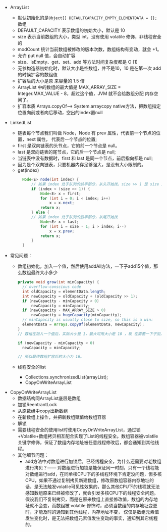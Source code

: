 * ArrayList

  * 默认初始化的是`Object[] DEFAULTCAPACITY_EMPTY_ELEMENTDATA = {};` 数组
  * DEFAULT\_CAPACITY 表示数组的初始大小，默认是 10
  * size 表示当前数组的大小，类型 int，没有使用 volatile 修饰，非线程安全的
  * modCount 统计当前数组被修改的版本次数，数组结构有变动，就会 +1。
  * 允许 put null 值，会自动扩容
  * size、isEmpty、get、set、add 等方法时间复杂度都是 O \(1\)
  * 无参构造器初始化时，默认大小是空数组，并不是10，10 是在第一次 add 的时候扩容的数组值
  * 扩容后的大小是原 来容量的 1.5 倍
  * ArrayList 中的数组的最大值是 MAX\_ARRAY\_SIZE = Integer.MAX\_VALUE - 8，超过这个值，JVM 就不会给数组分配 内存空间了。
  * 扩容本质  Arrays.copyOf——&gt; System.arraycopy native方法，把数组指定位置向前或者向后移动，空出的index置null

* LinkedList

  * 链表每个节点我们叫做 Node，Node 有 prev 属性，代表前一个节点的位置，next 属性， 代表后一个节点的位置;
  * first 是双向链表的头节点，它的前一个节点是 null。
  * last 是双向链表的尾节点，它的后一个节点是 null;
  * 当链表中没有数据时，first 和 last 是同一个节点，前后指向都是 null; 
  * 因为是个双向链表，只要机器内存足够强大，是没有大小限制的。
  * get\(index\)
    ```java
      Node<E> node(int index) {
          // 如果 index 处于队列的前半部分，从头开始找，size >> 1 是 size 除以 2 的意思。
          if (index < (size >> 1)) {
              Node<E> x = first;
              for (int i = 0; i < index; i++)
                  x = x.next;
              return x;
          } else {
          // 如果 index 处于队列的后半部分，从尾开始找
              Node<E> x = last;
              for (int i = size - 1; i > index; i--)
                  x = x.prev;
              return x;
          }
      }
    ```

* 常见问题：

  * 数组初始化，加入一个值，然后使用addAll方法，一下子add15个值，那么数组最终大小多少

    ```java
    private void grow(int minCapacity) {
      // overflow-conscious code
      int oldCapacity = elementData.length;
      int newCapacity = oldCapacity + (oldCapacity >> 1);
      if (newCapacity - minCapacity < 0)
          newCapacity = minCapacity;
      if (newCapacity - MAX_ARRAY_SIZE > 0)
          newCapacity = hugeCapacity(minCapacity);
      // minCapacity is usually close to size, so this is a win:
      elementData = Arrays.copyOf(elementData, newCapacity);
    }
    // 数组在加入一个值后，实际大小是 1，最大可用大小是 10 ，现 在需要一下子加入 15 个值，那我们期望数组的大小值就是 16，此时数组最大可用大小只有 10，明显不够，需要扩容，扩容后的大小是:10 + 10 /2 = 15，这时候发现扩容后的大小仍 然不到我们期望的值 16,

    if (newCapacity - minCapacity < 0)
      newCapacity = minCapacity;

    // 所以最终数组扩容后的大小为 16。
    ```

  * 线程安全的list
    * Collections.synchronizedList\(arrayList\);
    * CopyOnWriteArrayList


- CopyOnWriteArrayList
    - 数据结构同ArrayList底层是数组
    - 加锁ReentrantLock
    - 从原数组中copy出新数组
    - 在新数组上操作，并把新数组赋值给数组容器
    - 解锁
    - 需要线程安全的使用list时使用CopyOnWriteArrayList，通过锁+Volatile+数组拷贝相互配合实现了List的线程安全。数组容器被volatile关键字修饰，保证了数组内存地址被任意线程修改后，都会通知到其他线程。
    - 其他细节问题：
        - add方法中对数组进行加锁后，已经线程安全，为什么还需要对老数组进行拷贝？—— 对数组进行加锁是能保证同一时刻，只有一个线程能对数组进行add，在同单核CPU下的多线程环境下肯定没问题，但多核CPU，如果不通过复制拷贝新建数组，修改原数组容器内存地址的话，是无法触发volatile可见性效果的，那么其他CPU下的线程就无法感知数组原来已经被修改了，就会引发多核CPU下的线程安全问题。假设我们不复制拷贝，而是在原来数组上直接修改值，数组的内存地址就不会变，而数组被 volatile 修饰时，必须当数组的内存地址变更时，才能及时的通知到其他线程，内存地址不变， 仅仅是数组元素值发生变化时，是无法把数组元素值发生变动的事实，通知到其它线程的。
    

